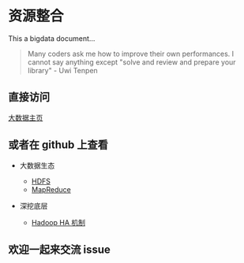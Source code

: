 # 资源整合

This a bigdata document...

>Many coders ask me how to improve their own performances. I cannot say anything except "solve and review and prepare your library" - Uwi Tenpen
## 直接访问

[大数据主页](https://ziyuan.cuteximi.com)

## 或者在 github 上查看

- 大数据生态
  - [HDFS](https://github.com/aikuyun/ziyuan/tree/master/docs/ziyuan01#hdfs)
  - [MapReduce](https://github.com/aikuyun/ziyuan/tree/master/docs/ziyuan01#mapreduce)

- 深挖底层
  - [Hadoop HA 机制](https://github.com/aikuyun/ziyuan/tree/master/docs/ziyuan02#hadoop-ha-%E6%9C%BA%E5%88%B6)

## 欢迎一起来交流 issue
